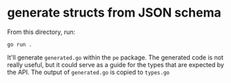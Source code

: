 # generate structs from JSON schema

From this directory, run:

```shell
go run .
```

It'll generate `generated.go` within the `pe` package.
The generated code is not really useful, but it could serve as a guide for the types that are expected by the API.
The output of `generated.go` is copied to `types.go`